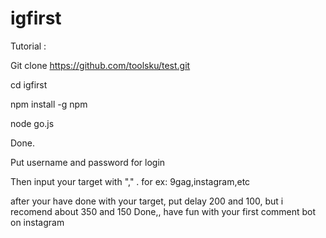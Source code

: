 # igfirst

Tutorial :

Git clone https://github.com/toolsku/test.git

cd igfirst

npm install -g npm

node go.js

Done.

Put username and password for login

Then input your target with "," . for ex: 9gag,instagram,etc

after your have done with your target, put delay 200 and 100, but i recomend about 350 and 150
Done,, have fun with your first comment bot on instagram
